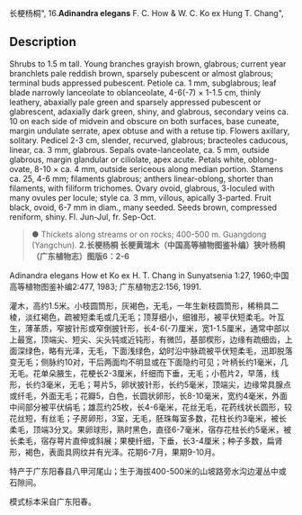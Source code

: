 长梗杨桐",
16.**Adinandra elegans** F. C. How & W. C. Ko ex Hung T. Chang",

## Description
Shrubs to 1.5 m tall. Young branches grayish brown, glabrous; current year branchlets pale reddish brown, sparsely pubescent or almost glabrous; terminal buds appressed pubescent. Petiole ca. 1 mm, subglabrous; leaf blade narrowly lanceolate to oblanceolate, 4-6(-7) × 1-1.5 cm, thinly leathery, abaxially pale green and sparsely appressed pubescent or glabrescent, adaxially dark green, shiny, and glabrous, secondary veins ca. 10 on each side of midvein and obscure on both surfaces, base cuneate, margin undulate serrate, apex obtuse and with a retuse tip. Flowers axillary, solitary. Pedicel 2-3 cm, slender, recurved, glabrous; bracteoles caducous, linear, ca. 3 mm, glabrous. Sepals ovate-lanceolate, ca. 5 mm, outside glabrous, margin glandular or ciliolate, apex acute. Petals white, oblong-ovate, 8-10 × ca. 4 mm, outside sericeous along median portion. Stamens ca. 25, 4-6 mm; filaments glabrous; anthers linear-oblong, shorter than filaments, with filiform trichomes. Ovary ovoid, glabrous, 3-loculed with many ovules per locule; style ca. 3 mm, villous, apically 3-parted. Fruit black, ovoid, 6-7 mm in diam., many seeded. Seeds brown, compressed reniform, shiny. Fl. Jun-Jul, fr. Sep-Oct.

> ●  Thickets along streams or on rocks; 400-500 m. Guangdong (Yangchun).
**2.长梗杨桐 长梗黄瑞木（中国高等植物图鉴补编）狭叶杨桐（广东植物志）图版6：2-6**

Adinandra elegans How et Ko ex H. T. Chang in Sunyatsenia 1:27, 1960;中国高等植物图鉴补编2:477, 1983; 广东植物志2:156, 1991.

灌木，高约1.5米。小枝圆筒形，灰褐色，无毛，一年生新枝圆筒形，稀稍具二棱，淡红褐色，疏被短柔毛或几无毛；顶芽细小，细锥形，被平伏短柔毛。叶互生，薄革质，窄披针形或窄倒披针形，长4-6(-7)厘米，宽1-1.5厘米，通常中部以上最宽，顶端尖、短尖、尖头钝或近钝形，有微凹，基部楔形，边缘有疏细齿，上面深绿色，略有光泽，无毛，下面浅绿色，幼时沿中脉疏被平伏短柔毛，迅即脱落变无毛；侧脉约10对，干后两面均不明显或在下面隐约可见；叶柄长约1毫米，几无毛。花单朵腋生，花梗长2-3厘米，纤细而下垂，无毛；小苞片2，早落，线形，长约3毫米，无毛；萼片5，卵状披针形，长约5毫米，顶端尖，边缘常具腺点或纤毛，外面无毛；花瓣5，白色，长圆状卵形，长8-10毫米，宽约4毫米，外面中间部分被平伏绢毛；雄蕊约25枚，长4-6毫米，花丝无毛，花药线状长圆形，较花丝短，有丝毛；子房卵形，3室，无毛，胚珠每室多数，花柱长约3毫米，被长柔毛，顶端3分叉。果卵球形，熟时黑色，直径6-7毫米，宿存花柱长约5毫米，被长柔毛，宿存萼片直伸或斜展；果梗纤细，下垂，长3-4厘米；种子多数，扁肾形，褐色，表面具网纹并有光泽。花期6-7月，果期9-10月。

特产于广东阳春县八甲河尾山；生于海拔400-500米的山坡路旁水沟边灌丛中或石隙间。

模式标本采自广东阳春。
